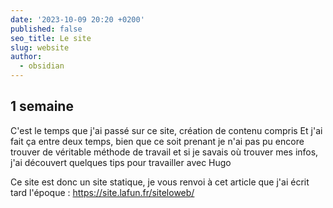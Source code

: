 ```yaml
---
date: '2023-10-09 20:20 +0200'
published: false
seo_title: Le site
slug: website
author:
  - obsidian
---
```

## 1 semaine

C'est le temps que j'ai passé sur ce site, création de contenu compris
Et j'ai fait ça entre deux temps, bien que ce soit prenant je n'ai pas pu encore trouver de véritable méthode de travail et si je savais où trouver mes infos, j'ai découvert quelques tips pour travailler avec Hugo

Ce site est donc un site statique, je vous renvoi à cet article que j'ai écrit tard l'époque : 
https://site.lafun.fr/siteloweb/
